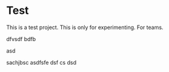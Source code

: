 
# Test
This is a test project. This is only for experimenting.
For teams.


dfvsdf bdfb

asd

sachjbsc
asdfsfe
dsf
cs
dsd
